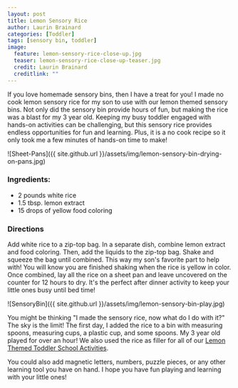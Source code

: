 ```yaml
---
layout: post
title: Lemon Sensory Rice
author: Laurin Brainard
categories: [Toddler]
tags: [sensory bin, toddler]
image:
  feature: lemon-sensory-rice-close-up.jpg
  teaser: lemon-sensory-rice-close-up-teaser.jpg
  credit: Laurin Brainard
  creditlink: ""
---
```

If you love homemade sensory bins, then I have a treat for you! I made no cook lemon sensory rice for my son to use with our lemon themed sensory bins. Not only did the sensory bin provide hours of fun, but making the rice was a blast for my 3 year old. Keeping my busy toddler engaged with hands-on activities can be challenging, but this sensory rice provides endless opportunities for fun and learning. Plus, it is a no cook recipe so it only took me a few minutes of hands-on time to make!

![Sheet-Pans]({{ site.github.url }}/assets/img/lemon-sensory-bin-drying-on-pans.jpg) 
### Ingredients:
- 2 pounds white rice
- 1.5 tbsp. lemon extract
- 15 drops of yellow food coloring

### Directions
Add white rice to a zip-top bag. In a separate dish, combine lemon extract and food coloring. Then, add the liquids to the zip-top bag. Shake and squeeze the bag until combined. This way my son's favorite part to help with! You will know you are finished shaking when the rice is yellow in color. Once combined, lay all the rice on a sheet pan and leave uncovered on the counter for 12 hours to dry. It's the perfect after dinner activity to keep your little ones busy until bed time!

<script type="text/javascript">
amzn_assoc_placement = "adunit0";
amzn_assoc_tracking_id = "theprimarybra-20";
amzn_assoc_ad_mode = "manual";
amzn_assoc_ad_type = "smart";
amzn_assoc_marketplace = "amazon";
amzn_assoc_region = "US";
amzn_assoc_linkid = "bbcd925581a58960a45b1f98fe71e33e";
amzn_assoc_search_bar = "true";
amzn_assoc_title = "Grab these items to make your Lemon Sensory Rice!";
amzn_assoc_asins = "B07F2TFN7R,B0092VRIFS,B000V8BJVU,B003UEGZNE";
</script>
<script src="//z-na.amazon-adsystem.com/widgets/onejs?MarketPlace=US"></script>

![SensoryBin]({{ site.github.url }}/assets/img/lemon-sensory-bin-play.jpg)

You might be thinking "I made the sensory rice, now what do I do with it?" The sky is the limit! The first day, I added the rice to a bin with measuring spoons, measuring cups, a plastic cup, and some spoons. My 3 year old played for over an hour! We also used the rice as filler for all of our [Lemon Themed Toddler School Activities](https://www.teacherspayteachers.com/Product/Toddler-Lesson-Plans-Lemon-Themed-Lessons-50-off-Halfway-Sale-4616157?utm_source=My%20Blog&utm_campaign=Lemon%20Sensory%20Rice%20Toddler%20School%20Link). 

You could also add magnetic letters, numbers, puzzle pieces, or any other learning tool you have on hand. I hope you have fun playing and learning with your little ones!

<script>
  (function(w, d, t, s, n) {
    w.FlodeskObject = n;
    var fn = function() {
      (w[n].q = w[n].q || []).push(arguments);
    };
    w[n] = w[n] || fn;
    var f = d.getElementsByTagName(t)[0];
    var e = d.createElement(t);
    var h = '?v=' + new Date().getTime();
    e.async = true;
    e.src = s + h;
    f.parentNode.insertBefore(e, f);
  })(window, document, 'script', 'https://assets.flodesk.com/universal.js', 'fd');
  window.fd('form', {
    formId: '5d7fd38715f78a0010f2e414'
  });
</script>